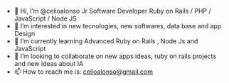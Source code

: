 - 👋 Hi, I’m @celioalonso Jr Software Developer Ruby on Rails / PHP / JavaScript / Node JS
- 👀 I’m interested in new tecnologies, new softwares, data base and app Design
- 🌱 I’m currently learning Advanced Ruby on Rails , Node Js and JavaScript
- 💞️ I’m looking to collaborate on new apps ideas, ruby on rails projects and new ideas about IA
- 📫 How to reach me is: celioalonso@gmail.com

<!---
celioalonso/celioalonso is a ✨ special ✨ repository because its `README.md` (this file) appears on your GitHub profile.
You can click the Preview link to take a look at your changes.
--->
